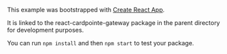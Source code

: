 This example was bootstrapped with [Create React App](https://github.com/facebook/create-react-app).

It is linked to the react-cardpointe-gateway package in the parent directory for development purposes.

You can run `npm install` and then `npm start` to test your package.
